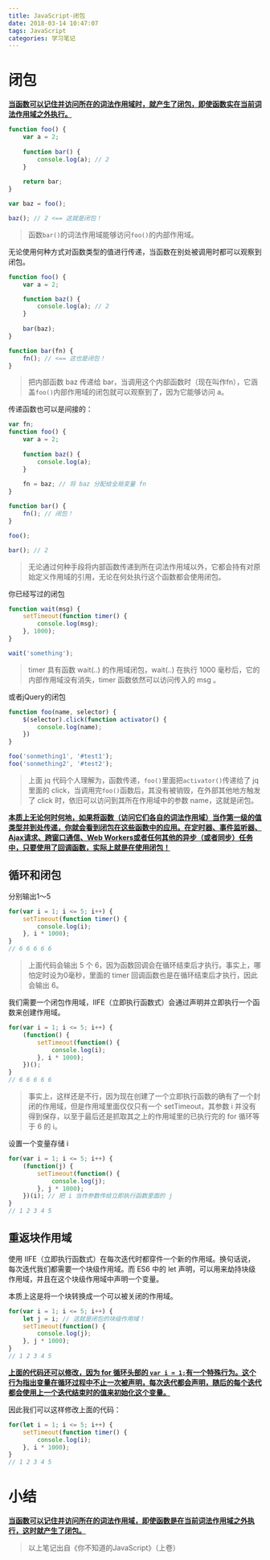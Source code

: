 ```yaml
---
title: JavaScript-闭包
date: 2018-03-14 10:47:07
tags: JavaScript
categories: 学习笔记
---
```


# 闭包

**<u>当函数可以记住并访问所在的词法作用域时，就产生了闭包，即使函数实在当前词法作用域之外执行。</u>**

<!-- more -->

```javascript
function foo() {
    var a = 2;
    
    function bar() {
        console.log(a); // 2
    }
    
    return bar;
}

var baz = foo();

baz(); // 2 <== 这就是闭包！
```

> 函数`bar()`的词法作用域能够访问`foo()`的内部作用域。

无论使用何种方式对函数类型的值进行传递，当函数在别处被调用时都可以观察到闭包。

```javascript
function foo() {
    var a = 2;

    function baz() {
        console.log(a); // 2
    }
    
    bar(baz);
}

function bar(fn) {
    fn(); // <== 这也是闭包！
}
```

> 把内部函数 baz 传递给 bar，当调用这个内部函数时（现在叫作fn），它涵盖`foo()`内部作用域的闭包就可以观察到了，因为它能够访问 a。

传递函数也可以是间接的：

```javascript
var fn;
function foo() {
    var a = 2;
    
    function baz() {
        console.log(a);
    }
    
    fn = baz; // 将 baz 分配给全局变量 fn
}

function bar() {
    fn(); // 闭包！
}

foo();

bar(); // 2
```

> 无论通过何种手段将内部函数传递到所在词法作用域以外，它都会持有对原始定义作用域的引用，无论在何处执行这个函数都会使用闭包。

你已经写过的闭包

```javascript
function wait(msg) {
    setTimeout(function timer() {
        console.log(msg);
    }, 1000);
}

wait('something');
```

> timer 具有函数 wait(..) 的作用域闭包，wait(..) 在执行 1000 毫秒后，它的内部作用域没有消失，timer 函数依然可以访问传入的 msg 。

或者jQuery的闭包

```javascript
function foo(name, selector) {
    $(selector).click(function activator() {
        console.log(name);
    })
}

foo('sonmething1', '#test1');
foo('sonmething2', '#test2');
```

> 上面 jq 代码个人理解为，函数传递，`foo()`里面把`activator()`传递给了 jq 里面的 click，当调用完`foo()`函数后，其没有被销毁，在外部其他地方触发了 click 时，依旧可以访问到其所在作用域中的参数 name，这就是闭包。

**<u>本质上无论何时何地，如果将函数（访问它们各自的词法作用域）当作第一级的值类型并到处传递，你就会看到闭包在这些函数中的应用。在定时器、事件监听器、Ajax请求、跨窗口通信、Web Workers或者任何其他的异步（或者同步）任务中，只要使用了回调函数，实际上就是在使用闭包！</u>**

## 循环和闭包

分别输出1～5

```javascript
for(var i = 1; i <= 5; i++) {
    setTimeout(function timer() {
        console.log(i);
    }, i * 1000);
}
// 6 6 6 6 6
```

> 上面代码会输出 5 个 6，因为函数回调会在循环结束后才执行。事实上，哪怕定时设为0毫秒，里面的 timer 回调函数也是在循环结束后才执行，因此会输出 6。

我们需要一个闭包作用域，IIFE（立即执行函数式）会通过声明并立即执行一个函数来创建作用域。

```javascript
for(var i = 1; i <= 5; i++) {
    (function() {
        setTimeout(function() {
            console.log(i);
        }, i * 1000);
    })();
}
// 6 6 6 6 6
```

> 事实上，这样还是不行，因为现在创建了一个立即执行函数的确有了一个封闭的作用域，但是作用域里面仅仅只有一个 setTimeout，其参数 i 并没有得到保存，以至于最后还是抓取其之上的作用域里的已执行完的 for 循环等于 6 的 i。

设置一个变量存储 i

```javascript
for(var i = 1; i <= 5; i++) {
    (function(j) {
        setTimeout(function() {
            console.log(j);
        }, j * 1000);
    })(i); // 把 i 当作参数传给立即执行函数里面的 j
}
// 1 2 3 4 5
```

## 重返块作用域

使用 IIFE（立即执行函数式）在每次迭代时都穿件一个新的作用域。换句话说，每次迭代我们都需要一个块级作用域。而 ES6 中的 let 声明，可以用来劫持块级作用域，并且在这个块级作用域中声明一个变量。

本质上这是将一个块转换成一个可以被关闭的作用域。

```javascript
for(var i = 1; i <= 5; i++) {
    let j = i; // 这就是闭包的块级作用域！
    setTimeout(function() {
        console.log(j);
    }, j * 1000);
}
// 1 2 3 4 5
```

**<u>上面的代码还可以修改，因为 for 循环头部的 `var i = 1;`有一个特殊行为。这个行为指出变量在循环过程中不止一次被声明，每次迭代都会声明，随后的每个迭代都会使用上一个迭代结束时的值来初始化这个变量。</u>**

因此我们可以这样修改上面的代码：

```javascript
for(let i = 1; i <= 5; i++) {
    setTimeout(function timer() {
        console.log(i);
    }, i * 1000);
}
// 1 2 3 4 5
```

# 小结

**<u>当函数可以记住并访问所在的词法作用域，即使函数是在当前词法作用域之外执行，这时就产生了闭包。</u>**

> 以上笔记出自《你不知道的JavaScript》（上卷）